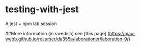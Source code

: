 # testing-with-jest
A jest + npm lab session 

##More information (in swedish)
see [this page] (https://mau-webb.github.io/resurser/da355a/laborationer/laboration-9/) 
